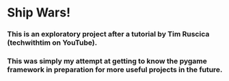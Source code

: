 # Ship Wars!

### This is an exploratory project after a tutorial by Tim Ruscica (techwithtim on YouTube).

### This was simply my attempt at getting to know the pygame framework in preparation for more useful projects in the future.
